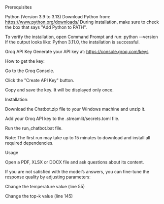 
Prerequisites

Python (Version 3.9 to 3.13)
Download Python from: https://www.python.org/downloads/
During installation, make sure to check the box that says "Add Python to PATH".

To verify the installation, open Command Prompt and run:
python --version
If the output looks like: Python 3.11.0, the installation is successful.

Groq API Key
Generate your API key at: https://console.groq.com/keys

How to get the key:

Go to the Groq Console.

Click the "Create API Key" button.

Copy and save the key. It will be displayed only once.

Installation:

Download the Chatbot.zip file to your Windows machine and unzip it.

Add your Groq API key to the .streamlit/secrets.toml file.

Run the run_chatbot.bat file.

Note: The first run may take up to 15 minutes to download and install all required dependencies.

Usage

Open a PDF, XLSX or DOCX file and ask questions about its content.

If you are not satisfied with the model’s answers, you can fine-tune the response quality by adjusting parameters:

Change the temperature value (line 55)

Change the top-k value (line 145)
